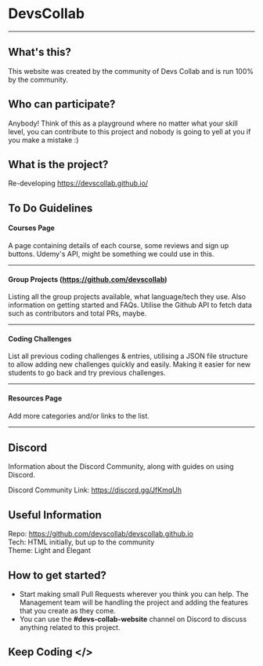 # DevsCollab
---

## What's this?
This website was created by the community of Devs Collab and is run 100% by the community.

## Who can participate?
Anybody! Think of this as a playground where no matter what your skill level, you can contribute to this project and nobody is going to yell at you if you make a mistake :)

## What is the project?
Re-developing  https://devscollab.github.io/  

## To Do Guidelines

#### Courses Page
A page containing details of each course, some reviews and sign up buttons.
Udemy's API, might be something we could use in this.

-----

#### Group Projects (https://github.com/devscollab)  
Listing all the group projects available, what language/tech they use. Also information on getting started and FAQs. Utilise the Github API to fetch data such as contributors and total PRs, maybe.

-----

#### Coding Challenges

List all previous coding challenges & entries, utilising a JSON file structure to allow adding new challenges quickly and easily. Making it easier for new students to go back and try previous challenges.

-----

#### Resources Page  

Add more categories and/or links to the list.

-----


## Discord

Information about the Discord Community, along with guides on using Discord.

Discord Community Link: https://discord.gg/JfKmqUh

## Useful Information
Repo: https://github.com/devscollab/devscollab.github.io   
Tech: HTML initially, but up to the community  
Theme: Light and Elegant  


## How to get started?
- Start making small Pull Requests wherever you think you can help. The Management team will be handling the project and adding the features that you create as they come.  
- You can use the **#devs-collab-website** channel on Discord to discuss anything related to this project.  

## Keep Coding </>
